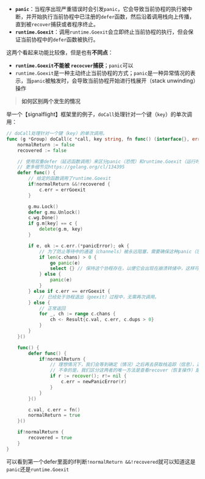- **`panic`**：当程序出现严重错误时会引发`panic`，它会导致当前协程的执行被中断，并开始执行当前协程中已注册的`defer`函数，然后沿着调用栈向上传播，直到被`recover`捕获或者程序终止。
- **`runtime.Goexit`**：调用`runtime.Goexit`会立即终止当前协程的执行，但会保证当前协程中的`defer`函数被执行。

这两个看起来功能比较像，但是也有**不同点**：
- **`runtime.Goexit`不能被 `recocver`捕获**；`panic`可以
- `runtime.Goexit`是一种主动终止当前协程的方式；`panic`是一种异常情况的表示，当`panic`被触发时，会导致当前协程开始进行栈展开（stack unwinding）操作

> **如何区别两个发生的情况**

举一个【signalflight】框架里的例子，`doCall`处理针对一个键（`key`）的单次调用：
```go
// doCall处理针对一个键（key）的单次调用。
func (g *Group) doCall(c *call, key string, fn func() (interface{}, error)) {
    normalReturn := false
    recovered := false

    // 使用双重defer（延迟函数调用）来区分panic（恐慌）和runtime.Goexit（运行时协程退出）
    // 更多细节见https://golang.org/cl/134395
    defer func() {
        // 给定的函数调用了runtime.Goexit
        if!normalReturn &&!recovered {
            c.err = errGoexit
        }

        g.mu.Lock()
        defer g.mu.Unlock()
        c.wg.Done()
        if g.m[key] == c {
            delete(g.m, key)
        }

        if e, ok := c.err.(*panicError); ok {
            // 为了防止等待中的通道（channels）被永远阻塞，需要确保这种panic（恐慌）无法被恢复。
            if len(c.chans) > 0 {
                go panic(e)
                select {} // 保持这个协程存在，以便它会出现在崩溃转储中，这样可以保证能够接收到所有的栈中崩溃信息，不回因为其中一个栈中groutine崩溃而导致panic消息消失。
            } else {
                panic(e)
            }
        } else if c.err == errGoexit {
            // 已经处于协程退出（goexit）过程中，无需再次调用。
        } else {
            // 正常返回
            for _, ch := range c.chans {
                ch <- Result{c.val, c.err, c.dups > 0}
            }
        }
    }()

    func() {
        defer func() {
            if!normalReturn {
                // 理想情况下，我们会等到确定（情况）之后再去获取栈追踪（信息），这是一个panic还是runtime.Goexit。
                // 不幸的是，我们区分这两者的唯一方法是查看recover（恢复操作）是否阻止了协程终止，并且当我们知道（上述情况）时，与（panic相关的）栈追踪部分已经被丢弃了。
                if r := recover(); r!= nil {
                    c.err = newPanicError(r)
                }
            }
        }()

        c.val, c.err = fn()
        normalReturn = true
    }()

    if!normalReturn {
        recovered = true
    }
}
```

可以看到第一个defer里面的if判断`!normalReturn &&!recovered`就可以知道这是`panic`还是`runtime.Goexit`